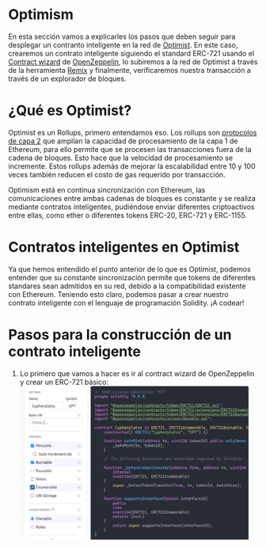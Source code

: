 # Optimism

En esta sección vamos a explicarles los pasos que deben seguir para desplegar un contranto inteligente en la red de <a href="https://www.optimism.io/">Optimist</a>. En este caso, crearemos un contrato inteligente siguiendo el standard ERC-721 usando el <a href="https://docs.openzeppelin.com/contracts/4.x/wizard">Contract wizard</a> de <a href="https://www.openzeppelin.com/">OpenZeppelin</a>, lo subiremos a la red de Optimist a través de la herramienta <a href="https://remix.ethereum.org/">Remix</a> y finalmente, verificaremos nuestra transacción a través de un explorador de bloques.

# ¿Qué es Optimist?

Optimist es un Rollups, primero entendamos eso. Los rollups son <a href="https://www.juniper.net/documentation/mx/es/software/junos/multicast-l2/topics/topic-map/layer-2-understanding.html#:~:text=La%20capa%202%20es%20la,misma%20red%20de%20%C3%A1rea%20local.">protocolos de capa 2</a> que amplían la capacidad de procesamiento de la capa 1 de Ethereum, para ello permite que se procesen las transacciones fuera de la cadena de bloques. Esto hace que la velocidad de procesamiento se incremente. Estos rollups además de mejorar la escalabilidad entre 10 y 100 veces también reducen el costo de gas requerido por transacción.

Optimism está en continua sincronización con Ethereum, las comunicaciones entre ambas cadenas de bloques es constante y se realiza mediante contratos inteligentes,  pudiéndose enviar diferentes criptoactivos entre ellas, como ether o diferentes tokens ERC-20, ERC-721 y ERC-1155.

# Contratos inteligentes en Optimist

Ya que hemos entendido el punto anterior de lo que es Optimist, podemos entender que su constante sincronización permite que tokens de diferentes standares sean admitidos en su red, debido a la compatibilidad existente con Ethereum. Teniendo esto claro, podemos pasar a crear nuestro contrato inteligente con el lenguaje de programación Solidity. ¡A codear!

# Pasos para la construcción de un contrato inteligente

1. Lo primero que vamos a hacer es ir al contract wizard de OpenZeppelin y crear un ERC-721 básico: ![image](https://github.com/Juminstock/BAM/blob/main/.gitbook/assets/Screenshot%20from%202023-05-30%2014-19-04.png?raw=true)
